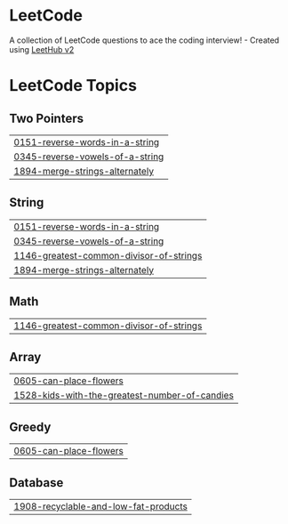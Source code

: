 # LeetCode
A collection of LeetCode questions to ace the coding interview! - Created using [LeetHub v2](https://github.com/arunbhardwaj/LeetHub-2.0)

<!---LeetCode Topics Start-->
# LeetCode Topics
## Two Pointers
|  |
| ------- |
| [0151-reverse-words-in-a-string](https://github.com/MadhumithaSekamuri/LeetCode/tree/master/0151-reverse-words-in-a-string) |
| [0345-reverse-vowels-of-a-string](https://github.com/MadhumithaSekamuri/LeetCode/tree/master/0345-reverse-vowels-of-a-string) |
| [1894-merge-strings-alternately](https://github.com/MadhumithaSekamuri/LeetCode/tree/master/1894-merge-strings-alternately) |
## String
|  |
| ------- |
| [0151-reverse-words-in-a-string](https://github.com/MadhumithaSekamuri/LeetCode/tree/master/0151-reverse-words-in-a-string) |
| [0345-reverse-vowels-of-a-string](https://github.com/MadhumithaSekamuri/LeetCode/tree/master/0345-reverse-vowels-of-a-string) |
| [1146-greatest-common-divisor-of-strings](https://github.com/MadhumithaSekamuri/LeetCode/tree/master/1146-greatest-common-divisor-of-strings) |
| [1894-merge-strings-alternately](https://github.com/MadhumithaSekamuri/LeetCode/tree/master/1894-merge-strings-alternately) |
## Math
|  |
| ------- |
| [1146-greatest-common-divisor-of-strings](https://github.com/MadhumithaSekamuri/LeetCode/tree/master/1146-greatest-common-divisor-of-strings) |
## Array
|  |
| ------- |
| [0605-can-place-flowers](https://github.com/MadhumithaSekamuri/LeetCode/tree/master/0605-can-place-flowers) |
| [1528-kids-with-the-greatest-number-of-candies](https://github.com/MadhumithaSekamuri/LeetCode/tree/master/1528-kids-with-the-greatest-number-of-candies) |
## Greedy
|  |
| ------- |
| [0605-can-place-flowers](https://github.com/MadhumithaSekamuri/LeetCode/tree/master/0605-can-place-flowers) |
## Database
|  |
| ------- |
| [1908-recyclable-and-low-fat-products](https://github.com/MadhumithaSekamuri/LeetCode/tree/master/1908-recyclable-and-low-fat-products) |
<!---LeetCode Topics End-->